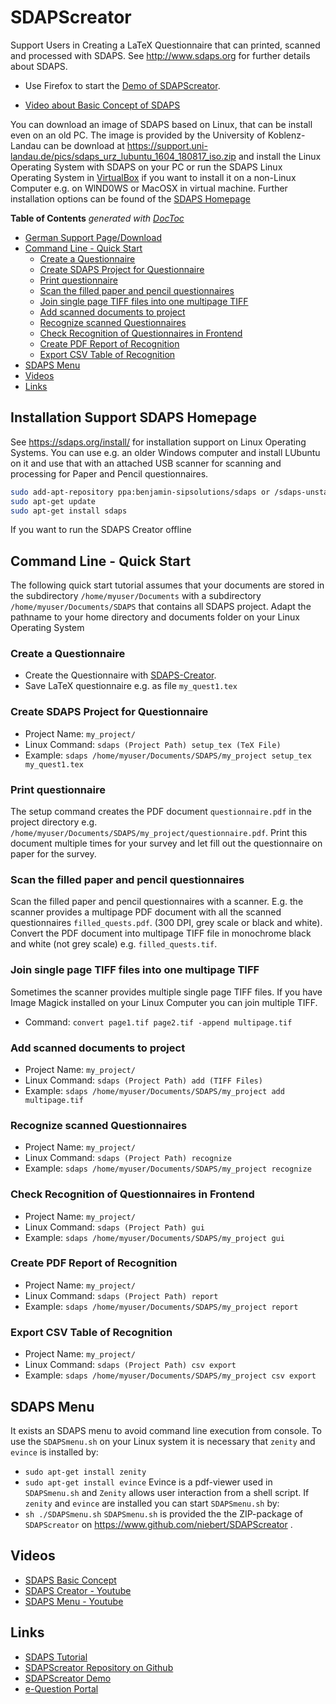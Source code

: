
# SDAPScreator
Support Users in Creating a LaTeX Questionnaire that can printed, scanned and processed with SDAPS. See http://www.sdaps.org for further details about SDAPS.

* Use Firefox to start the [Demo of SDAPScreator](http://niebert.github.io/SDAPScreator).

* [Video about Basic Concept of SDAPS](https://www.youtube.com/watch?v=qJhvjqMSYmk)


You can download an image of SDAPS based on Linux, that can be install even on an old PC. The image is provided by the University of Koblenz-Landau can be download at https://support.uni-landau.de/pics/sdaps_urz_lubuntu_1604_180817_iso.zip and install the Linux Operating System with SDAPS on your PC or run the SDAPS Linux Operating System in [VirtualBox](https://en.wikipedia.org/wiki/VirtualBox) if you want to install it on a non-Linux Computer e.g. on WlND0WS or MacOSX in virtual machine. Further installation options can be found of the [SDAPS Homepage](https://sdaps.org/Documentation/Tutorial/)

<!-- START doctoc generated TOC please keep comment here to allow auto update -->
<!-- DON'T EDIT THIS SECTION, INSTEAD RE-RUN doctoc TO UPDATE -->
**Table of Contents**  *generated with [DocToc](https://github.com/thlorenz/doctoc)*

- [German Support Page/Download](#german-support-pagedownload)
- [Command Line - Quick Start](#command-line---quick-start)
  - [Create a Questionnaire](#create-a-questionnaire)
  - [Create SDAPS Project for Questionnaire](#create-sdaps-project-for-questionnaire)
  - [Print questionnaire](#print-questionnaire)
  - [Scan the filled paper and pencil questionnaires](#scan-the-filled-paper-and-pencil-questionnaires)
  - [Join single page TIFF files into one multipage TIFF](#join-single-page-tiff-files-into-one-multipage-tiff)
  - [Add scanned documents to project](#add-scanned-documents-to-project)
  - [Recognize scanned Questionnaires](#recognize-scanned-questionnaires)
  - [Check Recognition of Questionnaires in Frontend](#check-recognition-of-questionnaires-in-frontend)
  - [Create PDF Report of Recognition](#create-pdf-report-of-recognition)
  - [Export CSV Table of Recognition](#export-csv-table-of-recognition)
- [SDAPS Menu](#sdaps-menu)
- [Videos](#videos)
- [Links](#links)

<!-- END doctoc generated TOC please keep comment here to allow auto update -->

## Installation Support SDAPS Homepage
See https://sdaps.org/install/ for installation support on Linux Operating Systems. You can use e.g. an older Windows computer and install LUbuntu on it and use that with an attached USB scanner for scanning and processing for Paper and Pencil questionnaires. 
```sh
sudo add-apt-repository ppa:benjamin-sipsolutions/sdaps or /sdaps-unstable
sudo apt-get update
sudo apt-get install sdaps 
```
If you want to run the SDAPS Creator offline 

## Command Line - Quick Start
The following quick start tutorial assumes that your documents are stored in the subdirectory `/home/myuser/Documents` with a subdirectory `/home/myuser/Documents/SDAPS` that contains all SDAPS project. Adapt the pathname to your home directory and documents folder on your Linux Operating System

### Create a Questionnaire
* Create the Questionnaire with [SDAPS-Creator](http://niebert.github.io/SDAPScreator).
* Save LaTeX questionnaire e.g. as file `my_quest1.tex`


### Create SDAPS Project for Questionnaire
* Project Name: `my_project/`
* Linux Command:  `sdaps (Project Path) setup_tex (TeX File)`
* Example:  `sdaps /home/myuser/Documents/SDAPS/my_project setup_tex my_quest1.tex`

### Print questionnaire
The setup command creates the PDF document `questionnaire.pdf` in the project directory e.g. `/home/myuser/Documents/SDAPS/my_project/questionnaire.pdf`. Print this document multiple times for your survey and let fill out the questionnaire on paper for the survey.

### Scan the filled paper and pencil questionnaires
Scan the filled paper and pencil questionnaires with a scanner. E.g. the scanner provides a multipage PDF document with all the scanned questionnaires `filled_quests.pdf`. (300 DPI, grey scale or black and white). Convert the PDF document into multipage TIFF file in monochrome black and white (not grey scale) e.g. `filled_quests.tif`.

### Join single page TIFF files into one multipage TIFF
Sometimes the scanner provides multiple single page TIFF files. If you have Image Magick installed on your Linux Computer you can join multiple TIFF.
* Command: `convert page1.tif page2.tif -append multipage.tif`

### Add scanned documents to project

* Project Name: `my_project/`
* Linux Command:  `sdaps (Project Path) add (TIFF Files)`
* Example:  `sdaps /home/myuser/Documents/SDAPS/my_project add  multipage.tif`

### Recognize scanned Questionnaires

* Project Name: `my_project/`
* Linux Command:  `sdaps (Project Path) recognize`
* Example:  `sdaps /home/myuser/Documents/SDAPS/my_project recognize`

### Check Recognition of Questionnaires in Frontend

* Project Name: `my_project/`
* Linux Command:  `sdaps (Project Path) gui`
* Example:  `sdaps /home/myuser/Documents/SDAPS/my_project gui`

### Create PDF Report of Recognition

* Project Name: `my_project/`
* Linux Command:  `sdaps (Project Path) report`
* Example:  `sdaps /home/myuser/Documents/SDAPS/my_project report`

### Export CSV Table of Recognition

* Project Name: `my_project/`
* Linux Command:  `sdaps (Project Path) csv export`
* Example:  `sdaps /home/myuser/Documents/SDAPS/my_project csv export`

## SDAPS Menu
It exists an SDAPS menu to avoid command line execution from console. To use the `SDAPSmenu.sh` on your Linux system it is necessary that `zenity` and `evince` is installed by:
* `sudo apt-get install zenity`
* `sudo apt-get install evince`
Evince is a pdf-viewer used in `SDAPSmenu.sh` and `Zenity` allows user interaction from a shell script. If `zenity` and `evince` are installed you can start `SDAPSmenu.sh` by:
* `sh ./SDAPSmenu.sh`
`SDAPSmenu.sh` is provided the the ZIP-package of `SDAPScreator` on https://www.github.com/niebert/SDAPScreator .


## Videos
* [SDAPS Basic Concept](https://www.youtube.com/watch?v=qJhvjqMSYmk)
* [SDAPS Creator  - Youtube](https://www.youtube.com/watch?v=ZRkTktNf0Dk)
* [SDAPS Menu - Youtube](https://www.youtube.com/watch?v=386l4D3OK0g)

## Links
* [SDAPS Tutorial](https://sdaps.org/Documentation/Tutorial/)
* [SDAPScreator Repository on Github](https://www.github.io/niebert/SDAPScreator)
* [SDAPScreator Demo](https://niebert.github.io/SDAPScreator)
* [e-Question Portal](http://e-question.weebly.com)
